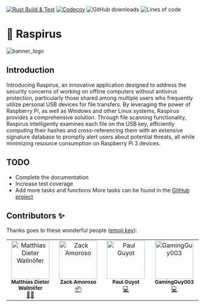 [![Rust Build & Test](https://github.com/Benji377/Raspirus/actions/workflows/rust.yml/badge.svg)](https://github.com/Benji377/Raspirus/actions/workflows/rust.yml)
[![Codecov](https://codecov.io/gh/Raspirus/Raspirus/branch/main/graph/badge.svg?token=0GFFWY7YBP)](https://codecov.io/gh/Raspirus/Raspirus)
![GitHub downloads](https://img.shields.io/github/downloads/Raspirus/Raspirus/total?label=Downloads)
![Lines of code](https://img.shields.io/tokei/lines/github/Raspirus/Raspirus?label=Lines%20of%20code)

# :rocket: Raspirus
![banner_logo](https://user-images.githubusercontent.com/50681275/223684389-ed0f104f-c183-4223-9723-c268e7cc5268.png)

## Introduction
Introducing Raspirus, an innovative application designed to address the security concerns of working on offline computers without antivirus protection, particularly those shared among multiple users who frequently utilize personal USB devices for file transfers. By leveraging the power of Raspberry Pi, as well as Windows and other Linux systems, Raspirus provides a comprehensive solution. Through file scanning functionality, Raspirus intelligently examines each file on the USB key, efficiently computing their hashes and cross-referencing them with an extensive signature database to promptly alert users about potential threats, all while minimizing resource consumption on Raspberry Pi 3 devices.

## TODO
- Complete the documentation
- Increase test coverage
- Add more tasks and functions
More tasks can be found in the [GitHub project](https://github.com/orgs/Raspirus/projects/3)

## Contributors ✨
Thanks goes to these wonderful people ([emoji key](https://allcontributors.org/docs/en/emoji-key)):

<table>
  <tbody>
    <tr>
      <td align="center" valign="top" width="14.28%"><a href="https://github.com/mwallnoefer"><img src="https://avatars.githubusercontent.com/u/7541399?v=4?s=100" width="100px;" alt="Matthias Dieter Wallnöfer"/><br /><sub><b>Matthias Dieter Wallnöfer</b></sub></a><br /><a href="#mentoring-mwallnoefer" title="Mentoring">🧑‍🏫</a></td>
      <td align="center" valign="top" width="14.28%"><a href="http://zacktech.xyz"><img src="https://avatars.githubusercontent.com/u/38058764?v=4?s=100" width="100px;" alt="Zack Amoroso"/><br /><sub><b>Zack Amoroso</b></sub></a><br /><a href="#platform-zja203" title="Packaging/porting to new platform">📦</a></td>
      <td align="center" valign="top" width="14.28%"><a href="http://paul-guyot.com/"><img src="https://avatars.githubusercontent.com/u/168407?v=4?s=100" width="100px;" alt="Paul Guyot"/><br /><sub><b>Paul Guyot</b></sub></a><br /><a href="https://github.com/Raspirus/Raspirus/commits?author=pguyot" title="Code">💻</a></td>
      <td align="center" valign="top" width="14.28%"><a href="https://github.com/GamingGuy003"><img src="https://avatars.githubusercontent.com/u/77393763?v=4?s=100" width="100px;" alt="GamingGuy003"/><br /><sub><b>GamingGuy003</b></sub></a><br /><a href="https://github.com/Raspirus/Raspirus/commits?author=GamingGuy003" title="Code">💻</a></td>
    </tr>
  </tbody>
</table>
